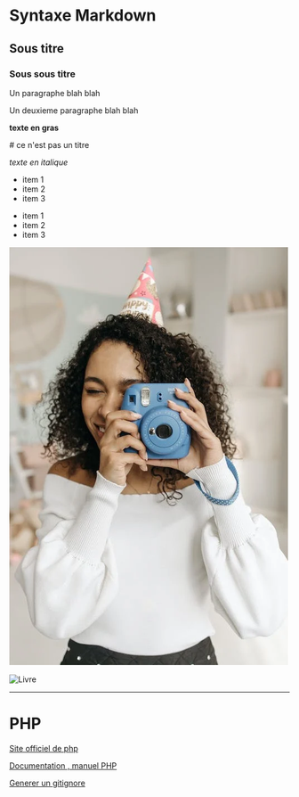 # Syntaxe Markdown

## Sous titre 
### Sous sous titre

Un paragraphe blah blah

Un deuxieme paragraphe blah blah 

**texte en gras**

\# ce n'est pas un titre

*texte en italique*

- item 1
- item 2
- item 3

* item 1
* item 2
* item 3

![](./assets/img/pexels-photo-7180886.webp)

![Livre](https://images.pexels.com/photos/7034219/pexels-photo-7034219.jpeg?auto=compress&cs=tinysrgb&w=1260&h=750&dpr=1)

---
# PHP

[Site officiel de php](https://www.php.net)

[Documentation , manuel PHP](https://www.php.net/manual/fr/)

[Generer un gitignore](https://www.toptal.com/developers/gitignore)
